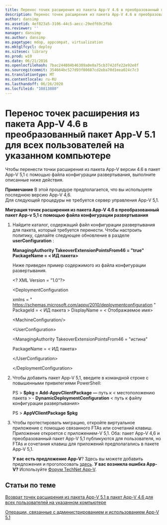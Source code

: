 ```yaml
---
title: Перенос точек расширения из пакета App-V 4.6 в преобразованный пакет App-V 5.1 для всех пользователей на указанном компьютере
description: Перенос точек расширения из пакета App-V 4.6 в преобразованный пакет App-V 5.1 для всех пользователей на указанном компьютере
author: dansimp
ms.assetid: 4ef823a5-3106-44c5-aecc-29edf69c2fbb
ms.reviewer: ''
manager: dansimp
ms.author: dansimp
ms.pagetype: mdop, appcompat, virtualization
ms.mktglfcycl: deploy
ms.sitesec: library
ms.prod: w10
ms.date: 06/21/2016
ms.openlocfilehash: 7bac244804b46309a0e0a75cb3742dfe22e92e8f
ms.sourcegitcommit: 354664bc527d93f80687cd2eba70d1eea024c7c3
ms.translationtype: MT
ms.contentlocale: ru-RU
ms.lasthandoff: 06/26/2020
ms.locfileid: "10813880"
---
```

# Перенос точек расширения из пакета App-V 4.6 в преобразованный пакет App-V 5.1 для всех пользователей на указанном компьютере


Чтобы перенести точки расширения из пакета App-V версии 4.6 в пакет App-V 5,1 с помощью файла конфигурации развертывания, выполните описанные ниже действия.

**Примечание**  В этой процедуре предполагается, что вы используете последнюю версию App-V 4,6.  
Для следующей процедуры не требуется сервер управления App-V 5,1.

 

**Миграция точек расширения из пакета App-V 4.6 в преобразованный пакет App-v 5,1 с помощью файла конфигурации развертывания**

1. Найдите каталог, содержащий файл конфигурации развертывания для пакета, который требуется перенести. Чтобы настроить политику, сделайте следующее обновление в разделе **userConfiguration** :

   **ManagingAuthority TakeoverExtensionPointsFrom46 = "true" PackageName = &lt; ИД пакета&gt;**

   Ниже приведен пример содержимого из файла конфигурации развертывания.

   &lt;? XML Version = "1.0"?&gt;

   &lt;DeploymentConfiguration

   xmlns = " <https://schemas.microsoft.com/appv/2010/deploymentconfiguration> " PackageId = &lt; ИД пакета &gt; DisplayName = &lt; Отображаемое имя&gt;

   &lt;MachineConfiguration/&gt;

   &lt;UserConfiguration&gt;

   &lt;ManagingAuthority TakeoverExtensionPointsFrom46 = "истина"

   PackageName = &lt; ИД пакета&gt;

   &lt;/UserConfiguration&gt;

   &lt;/DeploymentConfiguration&gt;

2. Чтобы добавить пакет App-V 5,1, введите в командной строке с повышенными привилегиями PowerShell:

   PS &gt; **$pkg = Add-AppvClientPackage** **—** путь к &lt; местоположению пакета &gt;  - **DynamicDeploymentConfiguration** &lt; путь к файлу конфигурации развертывания&gt;

   PS &gt; **AppVClientPackage $pkg**

3. Чтобы протестировать миграцию, откройте виртуальное приложение с помощью связанного FTAs или сочетаний клавиш. Приложение откроется с приложением-V 5,1. Оба: пакет App-V 4,6 и преобразованный пакет App-V 5,1 публикуются для пользователя, но FTAs и сочетания клавиш для приложений предполагались в пакете App-V 5,1.

   **У вас есть предложение App-V**? Здесь вы можете добавить предложения и проголосовать [здесь](http://appv.uservoice.com/forums/280448-microsoft-application-virtualization). **У вас возникла ошибка App-V?** Используйте [Форум TechNet App-V](https://social.technet.microsoft.com/Forums/home?forum=mdopappv).

## Статьи по теме


[Возврат точек расширения из пакета App-V 5.1 в пакет App-V 4.6 для всех пользователей на указанном компьютере](how-to-revert-extension-points-from-an-app-v-51-package-to-an-app-v-46-package-for-all-users-on-a-specific-computer.md)

[Операции, связанные с администрированием и использованием App-V 5.1](operations-for-app-v-51.md)

 

 





